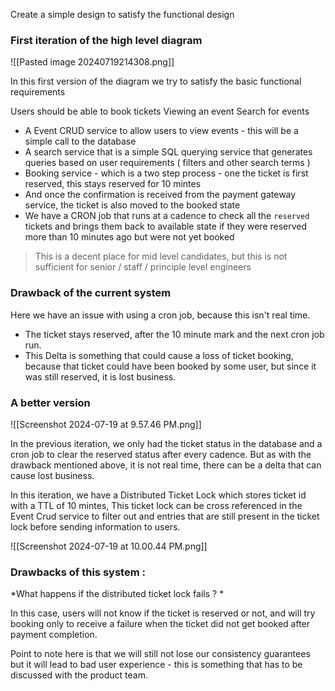 Create a simple design to satisfy the functional design 

### First iteration of the high level diagram

![[Pasted image 20240719214308.png]]

In this first version of the diagram we try to satisfy the basic functional requirements

Users should be able to book tickets
Viewing an event
Search for events

- A Event CRUD service to allow users to view events - this will be a simple call to the database
- A search service that is a simple SQL querying service that generates queries based on user requirements ( filters and other search terms )
- Booking service - which is a two step process - one the ticket is first reserved, this stays reserved for 10 mintes
- And once the confirmation is received from the payment gateway service, the ticket is also moved to the booked state
- We have a CRON job that runs at a cadence to check all the `reserved` tickets and brings them back to available state if they were reserved more than 10 minutes ago but were not yet booked

> This is a decent place for mid level candidates, but this is not sufficient for senior / staff / principle level engineers


### Drawback of the current system
Here we have an issue with using a cron job, because this isn't real time. 
-  The ticket stays reserved, after the 10 minute mark and the next cron job run. 
- This Delta is something that could cause a loss of ticket booking, because that ticket could have been booked by some user, but since it was still reserved, it is lost business.

### A better version

![[Screenshot 2024-07-19 at 9.57.46 PM.png]]

In the previous iteration, we only had the ticket status in the database and a cron job to clear the reserved status after every cadence. But as with the drawback mentioned above, it is not real time, there can be a delta that can cause lost business. 

In this iteration, we have a Distributed Ticket Lock which stores ticket id with a TTL of 10 mintes, 
This ticket lock can be cross referenced in the Event Crud service to filter out and entries that are still present in the ticket lock before sending information to users. 

![[Screenshot 2024-07-19 at 10.00.44 PM.png]]


### Drawbacks of this system : 

*What happens if the distributed ticket lock fails ? *

In this case, users will not know if the ticket is reserved or not, and will try booking only to receive a failure when the ticket did not get booked after payment completion.

Point to note here is that we will still not lose our consistency guarantees but it will lead to bad user experience - this is something that has to be discussed with the product team.